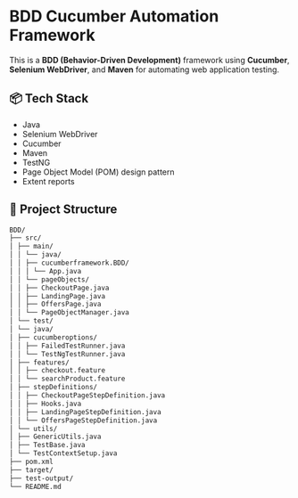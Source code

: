 # BDD Cucumber Automation Framework

This is a **BDD (Behavior-Driven Development)** framework using **Cucumber**, **Selenium WebDriver**, and **Maven** for automating web application testing.

## 📦 Tech Stack

- Java
- Selenium WebDriver
- Cucumber
- Maven
- TestNG 
- Page Object Model (POM) design pattern
- Extent reports

## 📁 Project Structure
~~~ bash
BDD/
├── src/
│ ├── main/
│ │ └── java/
│ │ ├── cucumberframework.BDD/
│ │ │ └── App.java
│ │ └── pageObjects/
│ │ ├── CheckoutPage.java
│ │ ├── LandingPage.java
│ │ ├── OffersPage.java
│ │ └── PageObjectManager.java
│ └── test/
│ └── java/
│ ├── cucumberoptions/
│ │ ├── FailedTestRunner.java
│ │ └── TestNgTestRunner.java
│ ├── features/
│ │ ├── checkout.feature
│ │ └── searchProduct.feature
│ ├── stepDefinitions/
│ │ ├── CheckoutPageStepDefinition.java
│ │ ├── Hooks.java
│ │ ├── LandingPageStepDefinition.java
│ │ └── OffersPageStepDefinition.java
│ └── utils/
│ ├── GenericUtils.java
│ ├── TestBase.java
│ └── TestContextSetup.java
├── pom.xml
├── target/
├── test-output/
└── README.md
~~~

